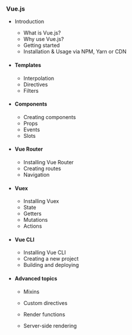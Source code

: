 ### Vue.js

- Introduction

  -   What is Vue.js?
  -   Why use Vue.js?
  -   Getting started
  	- Installation & Usage via NPM, Yarn or CDN

- #### Templates
  -   Interpolation
  -   Directives
  -   Filters

- ####  Components
  -   Creating components
  -   Props
  -   Events
  -   Slots

- ####   Vue Router
  -   Installing Vue Router
  -   Creating routes
  -   Navigation

- ####  Vuex
  -   Installing Vuex
  -   State
  -   Getters
  -   Mutations
  -   Actions

- #### Vue CLI
  -   Installing Vue CLI
  -   Creating a new project
  -   Building and deploying

- ####  Advanced topics
  -   Mixins

  -   Custom directives

  -   Render functions

  -   Server-side rendering